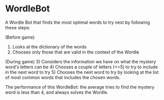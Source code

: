 # WordleBot

A Wordle Bot that finds the most optimal words to try next by following these steps:

(Before game)
1) Looks at the dictionary of the words
2) Chooses only those that are valid in the context of the Wordle

(During game)
3) Considers the information we have on what the mystery word's letters can be
4) Chooses a couple of letters (<=5) to try to include in the next word to try
5) Chooses the next word to try by looking at the list of most common words that includes the chosen words.

The performance of this WordleBot: the average tries to find the mystery word is less than 4, and always solves the Wordle.

